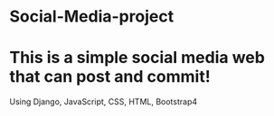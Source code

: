 # Social-Media-project
# This is a simple social media web that can post and commit!
Using Django, JavaScript, CSS, HTML, Bootstrap4

